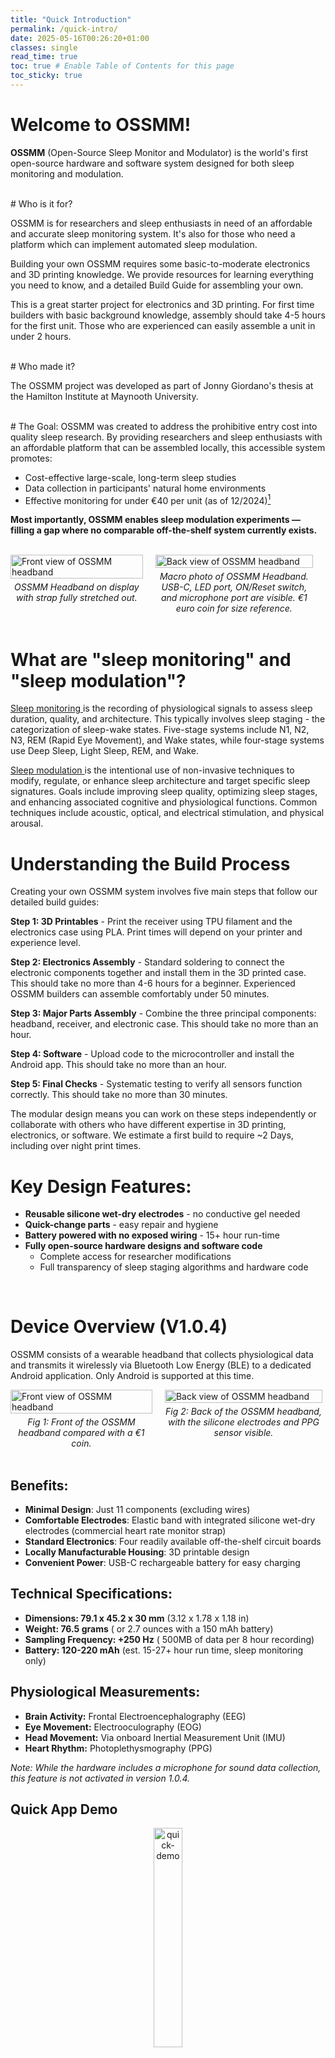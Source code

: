 ```yaml
---
title: "Quick Introduction"
permalink: /quick-intro/
date: 2025-05-16T00:26:20+01:00
classes: single
read_time: true
toc: true # Enable Table of Contents for this page
toc_sticky: true
---
```


# Welcome to OSSMM!

**OSSMM** (Open-Source Sleep Monitor and Modulator) is the world's first 
open-source hardware and software system designed for both sleep monitoring 
and modulation.

<br>
# Who is it for?

OSSMM is for researchers and sleep enthusiasts in need of an affordable
and accurate sleep monitoring system. It's also for those who need a platform 
which can implement automated sleep modulation. 

Building your own OSSMM requires some basic-to-moderate electronics and 
3D printing knowledge. We provide resources for learning everything you need to
know, and a detailed Build Guide for assembling your own.

This is a great starter project for electronics and 3D printing. For first time
builders with basic background knowledge, assembly should take 4-5 hours for
the first unit. Those who are experienced can easily assemble a unit in under 2 
hours.

<br>
# Who made it?

The OSSMM project was developed as part of Jonny Giordano's thesis at the
Hamilton Institute at Maynooth University. 
 

<br>
# The Goal:
OSSMM was created to address the prohibitive entry cost into 
quality sleep research. By providing researchers and sleep enthusiasts with an
affordable platform that can be assembled locally, this accessible system 
promotes:

- Cost-effective large-scale, long-term sleep studies
- Data collection in participants' natural home environments
- Effective monitoring for under €40 per unit (as of 12/2024)[^note1]

**Most importantly, OSSMM enables sleep modulation experiments — filling a gap 
where no comparable off-the-shelf system currently exists.**


<br>
<div style="display: flex; flex-direction: row; align-items: flex-start;">
  <figure style="margin: 0; width: 42%;">
    <img src="{{ site.url }}/OSSMM/media/quick-intro/stretch.jpg" alt="Front view of OSSMM headband" style="width: 100%;">
    <figcaption style="text-align: center; font-style: italic; margin-top: 5px;">OSSMM Headband on display with strap fully stretched out.</figcaption>
  </figure>
  <figure style="margin: 0; width: 50%; margin-left: 4%;">
    <img src="{{ site.url }}/OSSMM/media/quick-intro/ports.jpg" alt="Back view of OSSMM headband" style="width: 100%;">
    <figcaption style="text-align: center; font-style: italic; margin-top: 5px;">Macro photo of OSSMM Headband. USB-C, LED port, ON/Reset switch, and microphone port are visible. €1 euro coin for size reference.</figcaption>
  </figure>
</div>
<br>

# What are "sleep monitoring" and "sleep modulation"?

<ins> Sleep monitoring </ins> is the recording of physiological signals to 
assess sleep duration, quality, and architecture. This typically involves sleep 
staging - the categorization of sleep-wake states. Five-stage systems include N1, 
N2, N3, REM (Rapid Eye Movement), and Wake states, while four-stage systems use 
Deep Sleep, Light Sleep, REM, and Wake.


<ins> Sleep modulation </ins> is the intentional use of non-invasive techniques 
to modify, regulate, or enhance sleep architecture and target specific sleep 
signatures. Goals include improving sleep quality, optimizing sleep stages, and 
enhancing associated cognitive and physiological functions. Common techniques 
include acoustic, optical, and electrical stimulation, and physical arousal.

# Understanding the Build Process

Creating your own OSSMM system involves five main steps that follow our detailed build guides:

**Step 1: 3D Printables** - Print the receiver using TPU filament and the electronics case using PLA. Print times will depend on your printer and experience level.

**Step 2: Electronics Assembly** - Standard soldering to connect the electronic components together and install them in the 3D printed case. This should take no more than 4-6 hours for a beginner. Experienced OSSMM builders can assemble comfortably under 50 minutes.

**Step 3: Major Parts Assembly** - Combine the three principal components: headband, receiver, and electronic case. This should take no more than an hour.

**Step 4: Software** - Upload code to the microcontroller and install the Android app. This should take no more than an hour.

**Step 5: Final Checks** - Systematic testing to verify all sensors function correctly. This should take no more than 30 minutes.

The modular design means you can work on these steps independently or 
collaborate with others who have different expertise in 3D printing, electronics,
or software. We estimate a first build to require ~2 Days, including over night
print times.

# Key Design Features:

* **Reusable silicone wet-dry electrodes** - no conductive gel needed
* **Quick-change parts** - easy repair and hygiene
* **Battery powered with no exposed wiring** - 15+ hour run-time
* **Fully open-source hardware designs and software code**
  - Complete access for researcher modifications
  - Full transparency of sleep staging algorithms and hardware code
  
<br>

# Device Overview (V1.0.4)

OSSMM consists of a wearable headband that collects physiological data
and transmits it wirelessly via Bluetooth Low Energy (BLE) to a dedicated 
Android application. Only Android is supported at this time.

<div style="display: flex; flex-direction: row; align-items: flex-start;">
  <figure style="margin: 0; width: 45%;">
    <img src="{{ site.url }}/OSSMM/media/quick-intro/front.jpg" alt="Front view of OSSMM headband" style="width: 100%;">
    <figcaption style="text-align: center; font-style: italic; margin-top: 5px;">Fig 1: Front of the OSSMM headband compared with a €1 coin.</figcaption>
  </figure>
  <figure style="margin: 0; width: 50%; margin-left: 4%;">
    <img src="{{ site.url }}/OSSMM/media/quick-intro/back.jpg" alt="Back view of OSSMM headband" style="width: 100%;">
    <figcaption style="text-align: center; font-style: italic; margin-top: 5px;">Fig 2: Back of the OSSMM headband, with the silicone electrodes and PPG sensor visible.</figcaption>
  </figure>
</div>
<br>


## Benefits:

* **Minimal Design**: Just 11 components (excluding wires)
* **Comfortable Electrodes**: Elastic band with integrated silicone wet-dry electrodes (commercial heart rate monitor strap)
* **Standard Electronics**: Four readily available off-the-shelf circuit boards
* **Locally Manufacturable Housing**: 3D printable design
* **Convenient Power**: USB-C rechargeable battery for easy charging


## Technical Specifications:

* **Dimensions: 79.1 x 45.2 x 30 mm**  (3.12 x 1.78 x 1.18 in)
* **Weight: 76.5 grams** ( or 2.7 ounces with a 150 mAh battery)
* **Sampling Frequency: +250 Hz** ( 500MB of data per 8 hour recording)
* **Battery: 120-220 mAh** (est. 15-27+ hour run time, sleep monitoring only)

## Physiological Measurements:

* **Brain Activity:** Frontal Electroencephalography (EEG)
* **Eye Movement:** Electrooculography (EOG)
* **Head Movement:** Via onboard Inertial Measurement Unit (IMU)
* **Heart Rhythm:** Photoplethysmography (PPG)

*Note: While the hardware includes a microphone for sound data collection, 
this feature is not activated in version 1.0.4.*

## Quick App Demo

<figure style="text-align: center; width: 100%; display: block; margin: 0 auto;">
  <img src="{{ site.url }}/OSSMM/media/quick-intro/quick-demo.gif" alt="quick-demo" style="width: 30%; display: block; margin: 0 auto;">
  <figcaption style="text-align: center; font-style: italic; margin-top: 5px; display: block;">Short Demo of OSSMM app. Real-time app usage is smoother than can be shown in this GIF.</figcaption>
</figure>
<br>

# Performance:

OSSMM promises to offer more accurate sleep staging than many commercial wearables 
(smart watches, rings) at a fraction of the price. 

*Note: OSSMM is currently under technical validation for 4-stage sleep classification.*

# Sleep Modulation Capabilities:

OSSMM V1.0.4 incorporates a commercial off-the-shelf vibration motor 
(similar to those in mobile phones) as a stimulus mechanism for sleep 
modification experiments. The vibration motor was chosen as the reference 
stimulus because:

1. It demonstrates the system's robust power handling (60+ mA during operation)
2. It proves the platform can easily accommodate other stimulus methods 
including speakers, LEDs, tDCS, and tACS

Future versions aim to analyze sleep data in near-real-time 
(within 30-60 seconds) to potentially trigger sleep modulation 
based on detected sleep stages.

<br>
# Start Building Now

We recommend reviewing the 
[Getting Started](https://jvgiordano.github.io/OSSMM/getting-started/) before
beginning your OSSMM build. This page contains detailed information about OSSMM
and all the pre-requisites.

To build your own OSSMM system, follow these pages in order:

1. [3D Printables](https://jvgiordano.github.io/OSSMM/printables) - Print out the printable components
2. [Electronics Assembly Guide](https://jvgiordano.github.io/OSSMM/electronics-assembly/) - Combine the electronics and 3D printed case
3. [Major Parts Assembly](https://jvgiordano.github.io/OSSMM/final-assembly/) - Assemble the 3 principal components: headband, receiver, electronic case
4. [Software](https://jvgiordano.github.io/OSSMM/software/) - Upload OSSMM code to the MCU (Microcontroller), and install the OSSMM apk (app file) on your Android device
5. [Final Checks & Completion](https://jvgiordano.github.io/OSSMM/final-checks) - Verify your OSSMM system collects data as intended

**Additional Notes:**

[^note1]: V1.0.4 requires an Android device with the dedicated companion app to work. While currently requiring an Android device, any platform supporting high-priority BLE transmission could potentially work (iPhone, Raspberry Pi, etc.). The cost estimate does not include the Android device.
